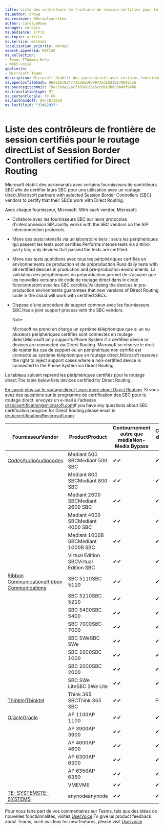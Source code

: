 ```yaml
---
title: Liste des contrôleurs de frontière de session certifiés pour le routage direct
ms.author: crowe
ms.reviewer: NMuravlyannikov
author: CarolynRowe
manager: serdars
ms.audience: ITPro
ms.topic: article
ms.service: msteams
localization_priority: Normal
search.appverid: MET150
ms.collection:
- Teams_ITAdmin_Help
- M365-voice
appliesto:
- Microsoft Teams
description: Microsoft établit des partenariats avec certains fournisseurs de contrôleurs SBC afin de certifier que leurs produits fonctionnent avec un routage direct.
ms.openlocfilehash: 06b626c034773d30e10699735d10d19178b4ecc6
ms.sourcegitcommit: 79ec789a22acf1686c33a5cc8ba3bd50049f94b8
ms.translationtype: MT
ms.contentlocale: fr-FR
ms.lasthandoff: 04/28/2019
ms.locfileid: "33402037"
---
```

# <a name="list-of-session-border-controllers-certified-for-direct-routing"></a><span data-ttu-id="3e470-103">Liste des contrôleurs de frontière de session certifiés pour le routage direct</span><span class="sxs-lookup"><span data-stu-id="3e470-103">List of Session Border Controllers certified for Direct Routing</span></span>

<span data-ttu-id="3e470-104">Microsoft établit des partenariats avec certains fournisseurs de contrôleurs SBC afin de certifier leurs SBC pour une utilisation avec un routage direct.</span><span class="sxs-lookup"><span data-stu-id="3e470-104">Microsoft partners with selected Session Border Controllers (SBC) vendors to certify that their SBCs work with Direct Routing.</span></span> 

<span data-ttu-id="3e470-105">Avec chaque fournisseur, Microsoft :</span><span class="sxs-lookup"><span data-stu-id="3e470-105">With each vendor, Microsoft:</span></span> 

- <span data-ttu-id="3e470-106">Collabore avec les fournisseurs SBC sur leurs protocoles d'interconnexion SIP.</span><span class="sxs-lookup"><span data-stu-id="3e470-106">Jointly works with the SBC vendors on the SIP interconnection protocols.</span></span>
- <span data-ttu-id="3e470-107">Mène des tests intensifs via un laboratoire tiers ; seuls les périphériques qui passent les tests sont certifiés.</span><span class="sxs-lookup"><span data-stu-id="3e470-107">Performs intense tests via a third-party lab; only devices that passed the tests are certified.</span></span> 
- <span data-ttu-id="3e470-108">Mène des tests quotidiens avec tous les périphériques certifiés en environnements de production et de préproduction.</span><span class="sxs-lookup"><span data-stu-id="3e470-108">Runs daily tests with all certified devices in production and pre-production environments.</span></span> <span data-ttu-id="3e470-109">La validation des périphériques en préproduction permet de s'assurer que les nouvelles versions de code de routage direct dans le cloud fonctionneront avec les SBC certifiés.</span><span class="sxs-lookup"><span data-stu-id="3e470-109">Validating the devices in pre-production environments guarantees that new versions of Direct Routing code in the cloud will work with certified SBCs.</span></span> 
- <span data-ttu-id="3e470-110">Dispose d'une procédure de support commun avec les fournisseurs SBC.</span><span class="sxs-lookup"><span data-stu-id="3e470-110">Has a joint support process with the SBC vendors.</span></span>


  > [!NOTE]
  > <span data-ttu-id="3e470-111">Microsoft ne prend en charge un système téléphonique que si un ou plusieurs périphériques certifiés sont connectés en routage direct.</span><span class="sxs-lookup"><span data-stu-id="3e470-111">Microsoft only supports Phone System if a certified device or devices are connected via Direct Routing.</span></span> <span data-ttu-id="3e470-112">Microsoft se réserve le droit de rejeter les cas de support où un périphérique non certifié est connecté au système téléphonique en routage direct.</span><span class="sxs-lookup"><span data-stu-id="3e470-112">Microsoft reserves the right to reject support cases where a non-certified device is connected to the Phone System via Direct Routing.</span></span> 

<span data-ttu-id="3e470-113">Le tableau suivant reprend les périphériques certifiés pour le routage direct.</span><span class="sxs-lookup"><span data-stu-id="3e470-113">The table below lists devices certified for Direct Routing.</span></span> 

<span data-ttu-id="3e470-114">[En savoir plus sur le routage direct](https://aka.ms/dr).</span><span class="sxs-lookup"><span data-stu-id="3e470-114">[Learn more about Direct Routing](https://aka.ms/dr).</span></span> <span data-ttu-id="3e470-115">Si vous avez des questions sur le programme de certification des SBC pour le routage direct, envoyez un e-mail à l'adresse drsbccertification@microsoft.com</span><span class="sxs-lookup"><span data-stu-id="3e470-115">If you have any questions about SBC certification program for Direct Routing please email to drsbccertification@microsoft.com</span></span>


|                                                       <span data-ttu-id="3e470-116">Fournisseur</span><span class="sxs-lookup"><span data-stu-id="3e470-116">Vendor</span></span>                                                        |       <span data-ttu-id="3e470-117">Product</span><span class="sxs-lookup"><span data-stu-id="3e470-117">Product</span></span>       | <span data-ttu-id="3e470-118">Contournement autre que média</span><span class="sxs-lookup"><span data-stu-id="3e470-118">Non-Media Bypass</span></span> | <span data-ttu-id="3e470-119">Contournement de média</span><span class="sxs-lookup"><span data-stu-id="3e470-119">Media Bypass</span></span> | <span data-ttu-id="3e470-120">Version du logiciel</span><span class="sxs-lookup"><span data-stu-id="3e470-120">Software Version</span></span> |
|---------------------------------------------------------------------------------------------------------------------|---------------------|------------------|--------------|------------------|
| [<span data-ttu-id="3e470-121">CodesAudio</span><span class="sxs-lookup"><span data-stu-id="3e470-121">Audiocodes</span></span>](https://www.audiocodes.com/solutions-products/products/products-for-microsoft-365/direct-routing-for-microsoft-teams) |   <span data-ttu-id="3e470-122">Mediant 500 SBC</span><span class="sxs-lookup"><span data-stu-id="3e470-122">Mediant 500 SBC</span></span>   |     <span data-ttu-id="3e470-123">&#10004;</span><span class="sxs-lookup"><span data-stu-id="3e470-123">&#10004;</span></span>     |   <span data-ttu-id="3e470-124">&#10004;</span><span class="sxs-lookup"><span data-stu-id="3e470-124">&#10004;</span></span>    |  <span data-ttu-id="3e470-125">7.20A.250.003</span><span class="sxs-lookup"><span data-stu-id="3e470-125">7.20A.250.003</span></span>   |
|                                                                                                                     |   <span data-ttu-id="3e470-126">Mediant 800 SBC</span><span class="sxs-lookup"><span data-stu-id="3e470-126">Mediant 800 SBC</span></span>   |     <span data-ttu-id="3e470-127">&#10004;</span><span class="sxs-lookup"><span data-stu-id="3e470-127">&#10004;</span></span>     |   <span data-ttu-id="3e470-128">&#10004;</span><span class="sxs-lookup"><span data-stu-id="3e470-128">&#10004;</span></span>     |  <span data-ttu-id="3e470-129">7.20A.250.003</span><span class="sxs-lookup"><span data-stu-id="3e470-129">7.20A.250.003</span></span>   |
|                                                                                                                     |  <span data-ttu-id="3e470-130">Mediant 2600 SBC</span><span class="sxs-lookup"><span data-stu-id="3e470-130">Mediant 2600 SBC</span></span>   |     <span data-ttu-id="3e470-131">&#10004;</span><span class="sxs-lookup"><span data-stu-id="3e470-131">&#10004;</span></span>     |   <span data-ttu-id="3e470-132">&#10004;</span><span class="sxs-lookup"><span data-stu-id="3e470-132">&#10004;</span></span>    |  <span data-ttu-id="3e470-133">7.20A.250.003</span><span class="sxs-lookup"><span data-stu-id="3e470-133">7.20A.250.003</span></span>   |
|                                                                                                                     |  <span data-ttu-id="3e470-134">Mediant 4000 SBC</span><span class="sxs-lookup"><span data-stu-id="3e470-134">Mediant 4000 SBC</span></span>   |     <span data-ttu-id="3e470-135">&#10004;</span><span class="sxs-lookup"><span data-stu-id="3e470-135">&#10004;</span></span>     |   <span data-ttu-id="3e470-136">&#10004;</span><span class="sxs-lookup"><span data-stu-id="3e470-136">&#10004;</span></span>     |  <span data-ttu-id="3e470-137">7.20A.250.003</span><span class="sxs-lookup"><span data-stu-id="3e470-137">7.20A.250.003</span></span>   |
|                                                                                                                     | <span data-ttu-id="3e470-138">Mediant 1000B SBC</span><span class="sxs-lookup"><span data-stu-id="3e470-138">Mediant 1000B  SBC</span></span>  |     <span data-ttu-id="3e470-139">&#10004;</span><span class="sxs-lookup"><span data-stu-id="3e470-139">&#10004;</span></span>     |   <span data-ttu-id="3e470-140">&#10004;</span><span class="sxs-lookup"><span data-stu-id="3e470-140">&#10004;</span></span>     |  <span data-ttu-id="3e470-141">7.20A.250.003</span><span class="sxs-lookup"><span data-stu-id="3e470-141">7.20A.250.003</span></span>   |
|                                                                                                                     | <span data-ttu-id="3e470-142">Virtual Edition SBC</span><span class="sxs-lookup"><span data-stu-id="3e470-142">Virtual Edition SBC</span></span> |     <span data-ttu-id="3e470-143">&#10004;</span><span class="sxs-lookup"><span data-stu-id="3e470-143">&#10004;</span></span>     |   <span data-ttu-id="3e470-144">&#10004;</span><span class="sxs-lookup"><span data-stu-id="3e470-144">&#10004;</span></span>     |  <span data-ttu-id="3e470-145">7.20A.250.003</span><span class="sxs-lookup"><span data-stu-id="3e470-145">7.20A.250.003</span></span>  |
|  [<span data-ttu-id="3e470-146">Ribbon Communications</span><span class="sxs-lookup"><span data-stu-id="3e470-146">Ribbon Communications</span></span>](https://ribboncommunications.com/solutions/enterprise-solutions/microsoft-skype-business)  |      <span data-ttu-id="3e470-147">SBC 5110</span><span class="sxs-lookup"><span data-stu-id="3e470-147">SBC 5110</span></span>       |     <span data-ttu-id="3e470-148">&#10004;</span><span class="sxs-lookup"><span data-stu-id="3e470-148">&#10004;</span></span>     |   <span data-ttu-id="3e470-149">&#10004;</span><span class="sxs-lookup"><span data-stu-id="3e470-149">&#10004;</span></span>    |       <span data-ttu-id="3e470-150">V6.2</span><span class="sxs-lookup"><span data-stu-id="3e470-150">V6.2</span></span>       |
|                                                                                                                     |      <span data-ttu-id="3e470-151">SBC 5210</span><span class="sxs-lookup"><span data-stu-id="3e470-151">SBC 5210</span></span>       |     <span data-ttu-id="3e470-152">&#10004;</span><span class="sxs-lookup"><span data-stu-id="3e470-152">&#10004;</span></span>     |  <span data-ttu-id="3e470-153">&#10004;</span><span class="sxs-lookup"><span data-stu-id="3e470-153">&#10004;</span></span>    |       <span data-ttu-id="3e470-154">V6.2</span><span class="sxs-lookup"><span data-stu-id="3e470-154">V6.2</span></span>       |
|                                                                                                                     |      <span data-ttu-id="3e470-155">SBC 5400</span><span class="sxs-lookup"><span data-stu-id="3e470-155">SBC 5400</span></span>       |     <span data-ttu-id="3e470-156">&#10004;</span><span class="sxs-lookup"><span data-stu-id="3e470-156">&#10004;</span></span>     |   <span data-ttu-id="3e470-157">&#10004;</span><span class="sxs-lookup"><span data-stu-id="3e470-157">&#10004;</span></span>   |       <span data-ttu-id="3e470-158">V6.2</span><span class="sxs-lookup"><span data-stu-id="3e470-158">V6.2</span></span>       |
|                                                                                                                     |      <span data-ttu-id="3e470-159">SBC 7000</span><span class="sxs-lookup"><span data-stu-id="3e470-159">SBC 7000</span></span>       |     <span data-ttu-id="3e470-160">&#10004;</span><span class="sxs-lookup"><span data-stu-id="3e470-160">&#10004;</span></span>     |   <span data-ttu-id="3e470-161">&#10004;</span><span class="sxs-lookup"><span data-stu-id="3e470-161">&#10004;</span></span>    |       <span data-ttu-id="3e470-162">V6.2</span><span class="sxs-lookup"><span data-stu-id="3e470-162">V6.2</span></span>       |
|                                                                                                                     |       <span data-ttu-id="3e470-163">SBC SWe</span><span class="sxs-lookup"><span data-stu-id="3e470-163">SBC SWe</span></span>       |     <span data-ttu-id="3e470-164">&#10004;</span><span class="sxs-lookup"><span data-stu-id="3e470-164">&#10004;</span></span>     |   <span data-ttu-id="3e470-165">&#10004;</span><span class="sxs-lookup"><span data-stu-id="3e470-165">&#10004;</span></span>   |       <span data-ttu-id="3e470-166">V6.2</span><span class="sxs-lookup"><span data-stu-id="3e470-166">V6.2</span></span>       |
|                                                                                                                     |      <span data-ttu-id="3e470-167">SBC 1000</span><span class="sxs-lookup"><span data-stu-id="3e470-167">SBC 1000</span></span>       |     <span data-ttu-id="3e470-168">&#10004;</span><span class="sxs-lookup"><span data-stu-id="3e470-168">&#10004;</span></span>     |   <span data-ttu-id="3e470-169">&#10004;</span><span class="sxs-lookup"><span data-stu-id="3e470-169">&#10004;</span></span>    |      <span data-ttu-id="3e470-170">v8.0.1</span><span class="sxs-lookup"><span data-stu-id="3e470-170">v8.0.1</span></span>     |
|                                                                                                                     |      <span data-ttu-id="3e470-171">SBC 2000</span><span class="sxs-lookup"><span data-stu-id="3e470-171">SBC 2000</span></span>       |     <span data-ttu-id="3e470-172">&#10004;</span><span class="sxs-lookup"><span data-stu-id="3e470-172">&#10004;</span></span>     |   <span data-ttu-id="3e470-173">&#10004;</span><span class="sxs-lookup"><span data-stu-id="3e470-173">&#10004;</span></span>   |     <span data-ttu-id="3e470-174">v8.0.1</span><span class="sxs-lookup"><span data-stu-id="3e470-174">v8.0.1</span></span>     |
|                                                                                                                     |    <span data-ttu-id="3e470-175">SBC SWe Lite</span><span class="sxs-lookup"><span data-stu-id="3e470-175">SBC SWe Lite</span></span>     |     <span data-ttu-id="3e470-176">&#10004;</span><span class="sxs-lookup"><span data-stu-id="3e470-176">&#10004;</span></span>     |  <span data-ttu-id="3e470-177">&#10004;</span><span class="sxs-lookup"><span data-stu-id="3e470-177">&#10004;</span></span>    |      <span data-ttu-id="3e470-178">v8.0.1</span><span class="sxs-lookup"><span data-stu-id="3e470-178">v8.0.1</span></span>    |
|                     [<span data-ttu-id="3e470-179">Thinktel</span><span class="sxs-lookup"><span data-stu-id="3e470-179">Thinktel</span></span>](https://www.thinktel.ca/services/think-365/think-365-overview/)                      |    <span data-ttu-id="3e470-180">Think 365 SBC</span><span class="sxs-lookup"><span data-stu-id="3e470-180">Think 365 SBC</span></span>    |     <span data-ttu-id="3e470-181">&#10004;</span><span class="sxs-lookup"><span data-stu-id="3e470-181">&#10004;</span></span>     |   <span data-ttu-id="3e470-182">Pending</span><span class="sxs-lookup"><span data-stu-id="3e470-182">Pending</span></span>    |       <span data-ttu-id="3e470-183">V1.4</span><span class="sxs-lookup"><span data-stu-id="3e470-183">V1.4</span></span>       |
|                     [<span data-ttu-id="3e470-184">Oracle</span><span class="sxs-lookup"><span data-stu-id="3e470-184">Oracle</span></span>](https://www.oracle.com/industries/communications/enterprise-session-border-controller/microsoft.html)                      |    <span data-ttu-id="3e470-185">AP 1100</span><span class="sxs-lookup"><span data-stu-id="3e470-185">AP 1100</span></span>      |    <span data-ttu-id="3e470-186">&#10004;</span><span class="sxs-lookup"><span data-stu-id="3e470-186">&#10004;</span></span>     |    <span data-ttu-id="3e470-187">&#10004;</span><span class="sxs-lookup"><span data-stu-id="3e470-187">&#10004;</span></span>    |   <span data-ttu-id="3e470-188">8.3.0.0.1</span><span class="sxs-lookup"><span data-stu-id="3e470-188">8.3.0.0.1</span></span> |
|                                                                                                                    |    <span data-ttu-id="3e470-189">AP 3900</span><span class="sxs-lookup"><span data-stu-id="3e470-189">AP 3900</span></span>           |    <span data-ttu-id="3e470-190">&#10004;</span><span class="sxs-lookup"><span data-stu-id="3e470-190">&#10004;</span></span>     |    <span data-ttu-id="3e470-191">&#10004;</span><span class="sxs-lookup"><span data-stu-id="3e470-191">&#10004;</span></span>   |   <span data-ttu-id="3e470-192">8.3.0.0.1</span><span class="sxs-lookup"><span data-stu-id="3e470-192">8.3.0.0.1</span></span>  | 
|                                                                                                                    |      <span data-ttu-id="3e470-193">AP 4600</span><span class="sxs-lookup"><span data-stu-id="3e470-193">AP 4600</span></span>         |    <span data-ttu-id="3e470-194">&#10004;</span><span class="sxs-lookup"><span data-stu-id="3e470-194">&#10004;</span></span>   |    <span data-ttu-id="3e470-195">&#10004;</span><span class="sxs-lookup"><span data-stu-id="3e470-195">&#10004;</span></span>     |     <span data-ttu-id="3e470-196">8.3.0.0.1</span><span class="sxs-lookup"><span data-stu-id="3e470-196">8.3.0.0.1</span></span>  |
|                                                                                                                    |      <span data-ttu-id="3e470-197">AP 6300</span><span class="sxs-lookup"><span data-stu-id="3e470-197">AP 6300</span></span>         |    <span data-ttu-id="3e470-198">&#10004;</span><span class="sxs-lookup"><span data-stu-id="3e470-198">&#10004;</span></span>   |    <span data-ttu-id="3e470-199">&#10004;</span><span class="sxs-lookup"><span data-stu-id="3e470-199">&#10004;</span></span>     |     <span data-ttu-id="3e470-200">8.3.0.0.1</span><span class="sxs-lookup"><span data-stu-id="3e470-200">8.3.0.0.1</span></span>  |
|                                                                                                                   |      <span data-ttu-id="3e470-201">AP 6350</span><span class="sxs-lookup"><span data-stu-id="3e470-201">AP 6350</span></span>           |    <span data-ttu-id="3e470-202">&#10004;</span><span class="sxs-lookup"><span data-stu-id="3e470-202">&#10004;</span></span>   |    <span data-ttu-id="3e470-203">&#10004;</span><span class="sxs-lookup"><span data-stu-id="3e470-203">&#10004;</span></span>    |     <span data-ttu-id="3e470-204">8.3.0.0.1</span><span class="sxs-lookup"><span data-stu-id="3e470-204">8.3.0.0.1</span></span>  |                                             
|                                                                                                                    |      <span data-ttu-id="3e470-205">VME</span><span class="sxs-lookup"><span data-stu-id="3e470-205">VME</span></span>           |    <span data-ttu-id="3e470-206">&#10004;</span><span class="sxs-lookup"><span data-stu-id="3e470-206">&#10004;</span></span>    |    <span data-ttu-id="3e470-207">&#10004;</span><span class="sxs-lookup"><span data-stu-id="3e470-207">&#10004;</span></span>    |     <span data-ttu-id="3e470-208">8.3.0.0.1</span><span class="sxs-lookup"><span data-stu-id="3e470-208">8.3.0.0.1</span></span>   |
|                     [<span data-ttu-id="3e470-209">TE-SYSTEMS</span><span class="sxs-lookup"><span data-stu-id="3e470-209">TE-SYSTEMS</span></span>](https://www.anynode.de/anynode-and-microsoft-teams/)                               |     <span data-ttu-id="3e470-210">anynode</span><span class="sxs-lookup"><span data-stu-id="3e470-210">anynode</span></span>         |     <span data-ttu-id="3e470-211">&#10004;</span><span class="sxs-lookup"><span data-stu-id="3e470-211">&#10004;</span></span>   |  <span data-ttu-id="3e470-212">&#10004;</span><span class="sxs-lookup"><span data-stu-id="3e470-212">&#10004;</span></span>   |      <span data-ttu-id="3e470-213">v3.16.2</span><span class="sxs-lookup"><span data-stu-id="3e470-213">v3.16.2</span></span>      |

<span data-ttu-id="3e470-214">Pour nous faire part de vos commentaires sur Teams, tels que des idées de nouvelles fonctionnalités, visitez [UserVoice](https://microsoftteams.uservoice.com).</span><span class="sxs-lookup"><span data-stu-id="3e470-214">To give us product feedback about Teams, such as ideas for new features, please visit [Uservoice](https://microsoftteams.uservoice.com)</span></span>
